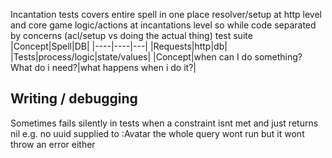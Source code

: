 Incantation tests covers entire spell in one place
resolver/setup at http level and core game logic/actions at incantations level
so while code separated by concerns (acl/setup vs doing the actual thing) test suite 
|Concept|Spell|DB|
|----|----|---|
|Requests|http|db|
|Tests|process/logic|state/values|
|Concept|when can I do something? What do i need?|what happens when i do it?|



## Writing / debugging
Sometimes fails silently in tests when a constraint isnt met and just returns nil e.g. no uuid supplied to :Avatar the whole query wont run but it wont throw an error either